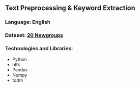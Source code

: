 ## Text Preprocessing & Keyword Extraction
### Language: English
### Dataset: [20 Newgroups](http://qwone.com/~jason/20Newsgroups/)
### Technologies and Libraries: 
- Python
- nltk
- Pandas
- Numpy
- tqdm  
